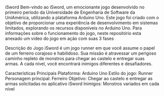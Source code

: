 iSword
Bem-vindo ao iSword, um emocionante jogo desenvolvido no primeiro período da Universidade de Engenharia de Software da UniAmérica, utilizando a plataforma Arduino Uno. Este jogo foi criado com o objetivo de proporcionar uma experiência de desenvolvimento em sistemas limitados, explorando os recursos disponíveis no Arduino Uno.
Para informações sobre o funcionamento do jogo, neste repositório esta anexado um video do jogo em ação com suas 3 fases

Descrição do Jogo
iSword é um jogo runner em que você assume o papel de um ferreiro corajoso e habilidoso. Sua missão é atravessar um perigoso caminho repleto de monstros para chegar ao castelo e entregar suas armas. A cada nível, você encontrará inimigos diferentes e desafiadores.

Características Principais
Plataforma: Arduino Uno
Estilo do jogo: Runner
Personagem principal: Ferreiro
Objetivo: Chegar ao castelo e entregar as armas solicitadas no aplicativo iSword
Inimigos: Monstros variados em cada nível

